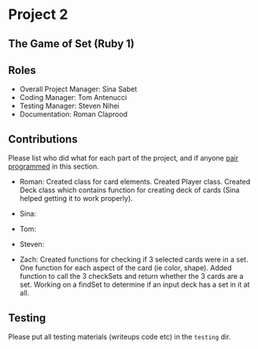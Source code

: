 # Project 2
## The Game of Set (Ruby 1)

## Roles
* Overall Project Manager: Sina Sabet
* Coding Manager: Tom Antenucci
* Testing Manager: Steven Nihei
* Documentation: Roman Claprood

## Contributions
Please list who did what for each part of the project, and if anyone [pair programmed](http://en.wikipedia.org/wiki/Pair_programming) in this section.

* Roman: Created class for card elements. Created Player class. Created Deck class which contains function for creating deck of cards (Sina helped
         getting it to work properly).

* Sina:

* Tom:

* Steven: 

* Zach: Created functions for checking if 3 selected cards were in a set. One function for each aspect of the card (ie color, shape). Added function to call the 3 checkSets and return whether the 3 cards are a set. Working on a findSet to determine if an input deck has a set in it at all. 

## Testing
Please put all testing materials (writeups code etc) in the `testing` dir.
